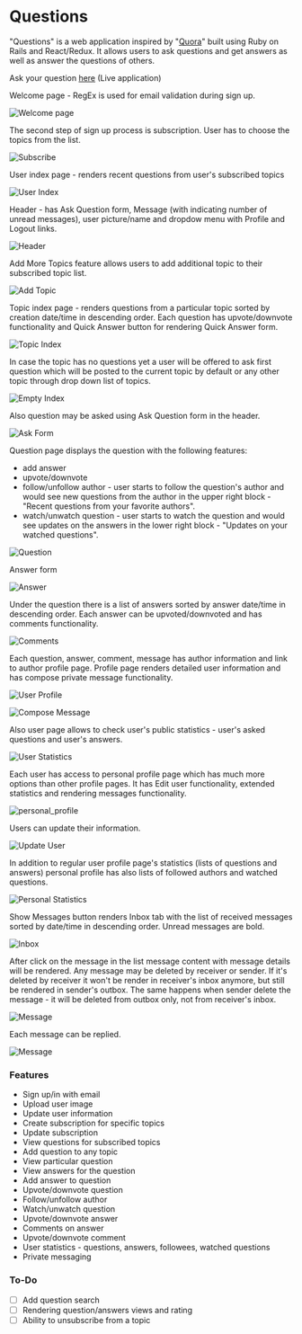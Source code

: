 # Questions


"Questions" is a web application inspired by "[Quora](https://www.quora.com/)" built using Ruby on Rails and React/Redux.
It allows users to ask questions and get answers as well as answer the questions of others.

Ask your question [here](https://allquestions.herokuapp.com/#/) (Live application)

Welcome page - RegEx is used for email validation during sign up.

![Welcome page](/docs/wireframes/welcome_page.png)

The second step of sign up process is subscription. User has to choose the topics from the list.

![Subscribe](/docs/wireframes/screenshots/subscribe.png)

User index page - renders recent questions from user's subscribed topics

![User Index](/docs/wireframes/screenshots/user_index.png)

Header - has Ask Question form, Message (with indicating number of unread messages), user picture/name and dropdow menu with Profile and Logout links.

![Header](/docs/wireframes/screenshots/header.png)

Add More Topics feature allows users to add additional topic to their subscribed topic list.

![Add Topic](/docs/wireframes/screenshots/add_topic.png)


Topic index page - renders questions from a particular topic sorted by creation date/time in descending order. Each question has upvote/downvote functionality and Quick Answer button for rendering Quick Answer form.

![Topic Index](/docs/wireframes/screenshots/topic_index.png)

In case the topic has no questions yet a user will be offered to ask first question which will be posted to the current topic by default or any other topic through drop down list of topics.

![Empty Index](/docs/wireframes/screenshots/empty_topic.png)

Also question may be asked using Ask Question form in the header.

![Ask Form](/docs/wireframes/screenshots/ask_form.png)


Question page displays the question with the following features:
* add answer
* upvote/downvote
* follow/unfollow author - user starts to follow the question's author and would see new questions from the author in the upper right block - "Recent questions from your favorite authors".
* watch/unwatch question - user starts to watch the question and would see updates on the answers in the lower right block - "Updates on your watched questions".

![Question](/docs/wireframes/screenshots/question.png)

Answer form

![Answer](/docs/wireframes/screenshots/answer.png)

Under the question there is a list of answers sorted by answer date/time in descending order. Each answer can be upvoted/downvoted and has comments functionality.

![Comments](/docs/wireframes/screenshots/comments.png)

Each question, answer, comment, message has author information and link to author profile page. Profile page renders detailed user information and has compose private message functionality.

![User Profile](/docs/wireframes/screenshots/user_profile.png)

![Compose Message](/docs/wireframes/screenshots/compose_message.png)

Also user page allows to check user's public statistics - user's asked questions and user's answers.

![User Statistics](/docs/wireframes/screenshots/user_statistics.png)

Each user has access to personal profile page which has much more options than other profile pages. It has Edit user functionality, extended statistics and rendering messages functionality.

![personal_profile](/docs/wireframes/screenshots/personal_profile.png)

Users can update their information.

![Update User](/docs/wireframes/screenshots/update_user.png)



In addition to regular user profile page's statistics (lists of questions and answers) personal profile has also lists of followed authors and watched questions.

![Personal Statistics](/docs/wireframes/screenshots/personal_statistics.png)


Show Messages button renders Inbox tab with the list of received messages sorted by date/time in descending order. Unread messages are bold.

![Inbox](/docs/wireframes/screenshots/inbox.png)

After click on the message in the list message content with message details will be rendered. Any message may be deleted by receiver or sender. If it's deleted by receiver it won't be render in receiver's inbox anymore, but still be rendered in sender's outbox. The same happens when sender delete the message - it will be deleted from outbox only, not from receiver's inbox.

![Message](/docs/wireframes/screenshots/message.png)

Each message can be replied.

![Message](/docs/wireframes/screenshots/reply.png)





### Features
* Sign up/in with email
* Upload user image
* Update user information
* Create subscription for specific topics
* Update subscription
* View questions for subscribed topics
* Add question to any topic
* View particular question
* View answers for the question
* Add answer to question
* Upvote/downvote question
* Follow/unfollow author
* Watch/unwatch question
* Upvote/downvote answer
* Comments on answer
* Upvote/downvote comment
* User statistics - questions, answers, followees, watched questions
* Private messaging




### To-Do
* [ ] Add question search
* [ ] Rendering question/answers views and rating
* [ ] Ability to unsubscribe from a topic

